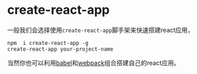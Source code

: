# create-react-app
一般我们会选择使用`create-react-app`脚手架来快速搭建react应用，
```node
npm  i create-react-app -g
create-react-app your-project-name
```
当然你也可以利用[babel](https://babeljs.io/)和[webpack](https://webpack.js.org/)组合搭建自己的react应用。
